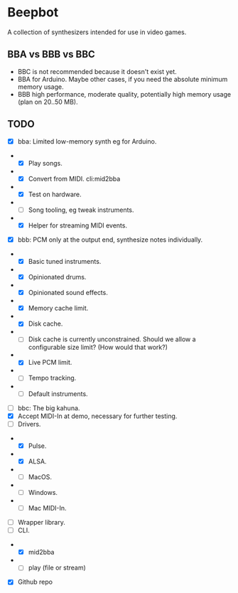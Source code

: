 # Beepbot

A collection of synthesizers intended for use in video games.

## BBA vs BBB vs BBC

- BBC is not recommended because it doesn't exist yet.
- BBA for Arduino. Maybe other cases, if you need the absolute minimum memory usage.
- BBB high performance, moderate quality, potentially high memory usage (plan on 20..50 MB).

## TODO

- [x] bba: Limited low-memory synth eg for Arduino.
- - [x] Play songs.
- - [x] Convert from MIDI. cli:mid2bba
- - [x] Test on hardware.
- - [ ] Song tooling, eg tweak instruments.
- - [x] Helper for streaming MIDI events.
- [x] bbb: PCM only at the output end, synthesize notes individually.
- - [x] Basic tuned instruments.
- - [x] Opinionated drums.
- - [x] Opinionated sound effects.
- - [x] Memory cache limit.
- - [x] Disk cache.
- - [ ] Disk cache is currently unconstrained. Should we allow a configurable size limit? (How would that work?)
- - [x] Live PCM limit.
- - [ ] Tempo tracking.
- - [ ] Default instruments.
- [ ] bbc: The big kahuna.
- [x] Accept MIDI-In at demo, necessary for further testing.
- [ ] Drivers.
- - [x] Pulse.
- - [x] ALSA.
- - [ ] MacOS.
- - [ ] Windows.
- - [ ] Mac MIDI-In.
- [ ] Wrapper library.
- [ ] CLI.
- - [x] mid2bba
- - [ ] play (file or stream)
- [x] Github repo
